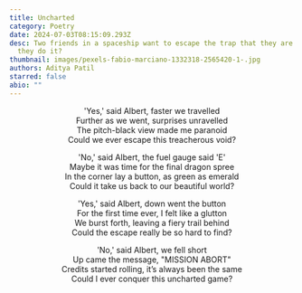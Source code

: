 ```yaml
---
title: Uncharted
category: Poetry
date: 2024-07-03T08:15:09.293Z
desc: Two friends in a spaceship want to escape the trap that they are in. Can
  they do it?
thumbnail: images/pexels-fabio-marciano-1332318-2565420-1-.jpg
authors: Aditya Patil
starred: false
abio: ""
---
```

<p align="center">'Yes,' said Albert, faster we travelled<br>
Further as we went, surprises unravelled<br>
The pitch-black view made me paranoid<br>
Could we ever escape this treacherous void?<br>
</p>

<p align="center">'No,' said Albert, the fuel gauge said 'E'<br>
Maybe it was time for the final dragon spree<br>
In the corner lay a button, as green as emerald<br>
Could it take us back to our beautiful world?<br>
</p>

<p align="center">'Yes,' said Albert, down went the button<br>
For the first time ever, I felt like a glutton<br>
We burst forth, leaving a fiery trail behind<br>
Could the escape really be so hard to find?<br>
</p>

<p align="center">'No,' said Albert, we fell short<br>
Up came the message, "MISSION ABORT"<br>
Credits started rolling, it’s always been the same<br>
Could I ever conquer this uncharted game?<br>
</p>
